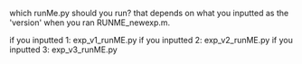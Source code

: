 which runMe.py should you run? that depends on what you inputted as the 'version' when you ran RUNME_newexp.m. 

if you inputted 1: exp_v1_runME.py
if you inputted 2: exp_v2_runME.py
if you inputted 3: exp_v3_runME.py
